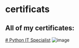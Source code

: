 # certificats
## All of my certificates:
[# Python IT Specialist](https://github.com/Reza-Nejad1975/certificats/blob/main/python-certificate.png)
![image](https://github.com/user-attachments/assets/3940b49a-c2b0-49ef-a4d3-76ca4a2c81b5)

